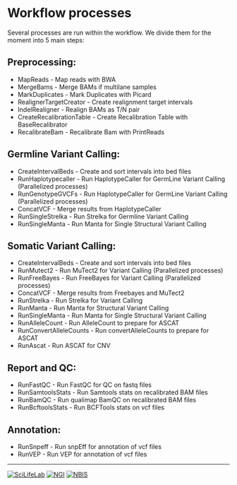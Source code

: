 # Workflow processes

Several processes are run within the workflow.
We divide them for the moment into 5 main steps:

## Preprocessing:

- MapReads - Map reads with BWA
- MergeBams - Merge BAMs if multilane samples
- MarkDuplicates - Mark Duplicates with Picard
- RealignerTargetCreator - Create realignment target intervals
- IndelRealigner - Realign BAMs as T/N pair
- CreateRecalibrationTable - Create Recalibration Table with BaseRecalibrator
- RecalibrateBam - Recalibrate Bam with PrintReads

## Germline Variant Calling:

- CreateIntervalBeds - Create and sort intervals into bed files
- RunHaplotypecaller - Run HaplotypeCaller for GermLine Variant Calling (Parallelized processes)
- RunGenotypeGVCFs - Run HaplotypeCaller for GermLine Variant Calling (Parallelized processes)
- ConcatVCF - Merge results from HaplotypeCaller
- RunSingleStrelka - Run Strelka for Germline Variant Calling
- RunSingleManta - Run Manta for Single Structural Variant Calling

## Somatic Variant Calling:

- CreateIntervalBeds - Create and sort intervals into bed files
- RunMutect2 - Run MuTect2 for Variant Calling (Parallelized processes)
- RunFreeBayes - Run FreeBayes for Variant Calling (Parallelized processes)
- ConcatVCF - Merge results from Freebayes and MuTect2
- RunStrelka - Run Strelka for Variant Calling
- RunManta - Run Manta for Structural Variant Calling
- RunSingleManta - Run Manta for Single Structural Variant Calling
- RunAlleleCount - Run AlleleCount to prepare for ASCAT
- RunConvertAlleleCounts - Run convertAlleleCounts to prepare for ASCAT
- RunAscat - Run ASCAT for CNV

## Report and QC:

- RunFastQC - Run FastQC for QC on fastq files
- RunSamtoolsStats - Run Samtools stats on recalibrated BAM files
- RunBamQC - Run qualimap BamQC on recalibrated BAM files
- RunBcftoolsStats - Run BCFTools stats on vcf files

## Annotation:

- RunSnpeff - Run snpEff for annotation of vcf files
- RunVEP - Run VEP for annotation of vcf files

--------------------------------------------------------------------------------

[![](images/SciLifeLab_logo.png "SciLifeLab")][scilifelab-link]
[![](images/NGI_logo.png "NGI")][ngi-link]
[![](images/NBIS_logo.png "NBIS")][nbis-link]

[nbis-link]: https://www.nbis.se/
[ngi-link]: https://ngisweden.scilifelab.se/
[scilifelab-link]: https://www.scilifelab.se/
